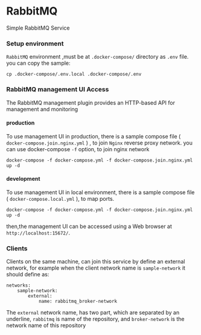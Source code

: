 # RabbitMQ
Simple RabbitMQ Service

### Setup environment

`RabbitMQ` environment ,must be at `.docker-compose/` directory as `.env` file. you can copy the sample:
```
cp .docker-compose/.env.local .docker-compose/.env
```

### RabbitMQ management UI Access

The RabbitMQ management plugin provides an HTTP-based API for management and monitoring


#### production
To use management UI in production, there is a sample compose file ( `docker-compose.join.nginx.yml` ) , to join `Nginx` reverse proxy network.
you can use docker-compose `-f` option, to join nginx network

```
docker-compose -f docker-compose.yml -f docker-compose.join.nginx.yml up -d
```

#### development
To use management UI in local environment, there is a sample compose file ( `docker-compose.local.yml` ), to map ports.

```
docker-compose -f docker-compose.yml -f docker-compose.join.nginx.yml up -d
```

then,the management UI can be accessed using a Web browser at `http://localhost:15672/`.

### Clients

Clients on the same machine, can join this service by define an external network,
for example when the client network name is `sample-network` it should define as:

```
networks:
    sample-network:
        external:
            name: rabbitmq_broker-network
```

The `external` network name, has two part, which are separated by an underline, `rabbitmq` is name of the repository, and `broker-network` is the network name of this repository
